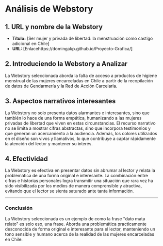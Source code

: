 # Análisis de Webstory 

## 1. URL y nombre de la Webstory
- **Título:** [Ser mujer y privada de libertad: la menstruación como castigo adicional en Chile]
- **URL:** [Enlacehttps://domingakp.github.io/Proyecto-Grafica/]

## 2. Introduciendo la Webstory a Analizar
La Webstory seleccionada aborda la falta de acceso a productos de higiene menstrual de las mujeres encarceladas en Chile a partir de la recopilación de datos de Gendarmería y la Red de Acción Carcelaria.


## 3. Aspectos narrativos interesantes
La Webstory no solo presenta datos alarmantes e interesantes, sino que también lo hace de una forma empática, humanizando a las mujeres privadas de libertad que viven en estas circunstancias. El recurso narrativo no se limita a mostrar cifras abstractas, sino que incorpora testimonios y  que generan un acercamiento a la audiencia. Además, los colores utilizados en el diseño son vivos y llamativos, lo que contribuye a captar rápidamente la atención del lector y mantener su interés.

## 4. Efectividad
La Webstory es efectiva en presentar datos sin abrumar al lector y relata la problemática de una forma original e interesante. La combinación entre cifras e historias personales logra transmitir una situación que rara vez ha sido visibilizada por los medios de manera comprensible y atractiva, evitando que el lector se sienta saturado ante tanta información.

---

### Conclusión
La Webstory seleccionada es un ejemplo de como la frase "dato mata relato" es solo eso, una frase. Aborda una problemática practicamente desconocida de forma original e interesante para el lector, manteniendo un tono sensible y humano acerca de la realidad de las mujeres encarceladas en Chile.

